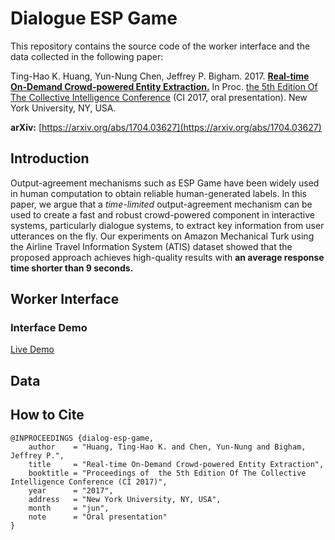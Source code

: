 # Dialogue ESP Game

This repository contains the source code of the worker interface and the data collected in the following paper:


Ting-Hao K. Huang, Yun-Nung Chen, Jeffrey P. Bigham.
2017.
**[Real-time On-Demand Crowd-powered Entity Extraction.](https://arxiv.org/abs/1704.03627)**
In Proc. [the 5th Edition Of The Collective Intelligence Conference](http://collectiveintelligenceconference.org/index.html) (CI 2017, oral presentation).
New York University, NY, USA.

**arXiv:** [https://arxiv.org/abs/1704.03627](https://arxiv.org/abs/1704.03627)

## Introduction

Output-agreement mechanisms such as ESP Game have been widely used in human computation to obtain reliable human-generated labels. In this paper, we argue that a *time-limited* output-agreement mechanism can be used to create a fast and robust crowd-powered component in interactive systems, particularly dialogue systems, to extract key information from user utterances on the fly. Our experiments on Amazon Mechanical Turk using the Airline Travel Information System (ATIS) dataset showed that the proposed approach achieves high-quality results with **an average response time shorter than 9 seconds.**

## Worker Interface


### Interface Demo

[Live Demo](https://www.cs.cmu.edu/~tinghaoh/project/dialog_esp_game/demo/ESP-AMT.html)

## Data




## How to Cite

```
@INPROCEEDINGS {dialog-esp-game,
    author    = "Huang, Ting-Hao K. and Chen, Yun-Nung and Bigham, Jeffrey P.",
    title     = "Real-time On-Demand Crowd-powered Entity Extraction",
    booktitle = "Proceedings of  the 5th Edition Of The Collective Intelligence Conference (CI 2017)",
    year      = "2017",
    address   = "New York University, NY, USA",
    month     = "jun",
    note      = "Oral presentation"
}
```
